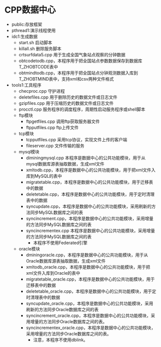 # CPP数据中心

* public:存放框架
* pthread1:演示线程使用
* idc1:生成数据
  * start.sh 启动脚本
  * killall.sh 删除服务脚本
  * crtsurfdata5.cpp 用于生成全国气象站点观察的分钟数据
  * obtcodetodb.cpp，本程序用于把全国站点参数数据保存到数据库T_ZHOBTCODE表中
  * obtmindtodb.cpp，本程序用于把全国站点分钟观测数据入库到T_ZHOBTMIND表中，支持xml和csv两种文件格式
* tools1:工具程序
  * checproc.cpp 守护进程
  * deletefiles.cpp 用于删除历史的数据文件或日志文件
  * gzipfiles.cpp 用于压缩历史的数据文件或日志文件
  * procctl.cpp 服务程序的调度程序，周期性启动服务程序或shell脚本
  * ftp模块
    * ftpgetfiles.cpp 调用ftp获取服务器文件
    * ftpputfiles.cpp ftp上传文件
  * tcp模块
    * tcpputfiles.cpp 采用tcp协议，实现文件上传的客户端
    * fileserver.cpp 文件传输的服务
  * mysql模块
    * diminingmysql.cpp 本程序是数据中心的公共功能模块，用于从mysql数据库源表抽取数据，生成xml文件
    * xmltodb.cpp，本程序是数据中心的公共功能模块，用于把xml文件入库到MySQL的表中
    * migratetable.cpp，本程序是数据中心的公共功能模块，用于迁移表中的数据
    * deletetable.cpp，本程序是数据中心的公共功能模块，用于定时清理表中的数据
    * syncupdate.cpp，本程序是数据中心的公共功能模块，采用刷新的方法同步MySQL数据库之间的表
    * syncincrement.cpp，本程序是数据中心的公共功能模块，采用增量的方法同步MySQL数据库之间的表
    * syncincrementex.cpp 本程序是数据中心的公共功能模块，采用增量的方法同步MySQL数据库之间的表
      * 本程序不使用Federated引擎
  * oracle模块
    * dminingoracle.cpp，本程序是数据中心的公共功能模块，用于从Oracle数据库源表抽取数据，生成xml文件
    * xmltodb_oracle.cpp，本程序是数据中心的公共功能模块，用于把xml文件入库到Oracle的表中
    * migratetable_oracle.cpp，本程序是数据中心的公共功能模块，用于迁移表中的数据
    * deletetable_oracle.cpp，本程序是数据中心的公共功能模块，用于定时清理表中的数据
    * syncupdate_oracle.cpp，本程序是数据中心的公共功能模块，采用刷新的方法同步Oracle数据库之间的表
    * syncincrement_oracle.cpp，本程序是数据中心的公共功能模块，采用增量的方法同步Oracle数据库之间的表。
    * syncincrementex_oracle.cpp，本程序是数据中心的公共功能模块，采用增量的方法同步Oracle数据库之间的表。
      *  注意，本程序不使用dblink。
  